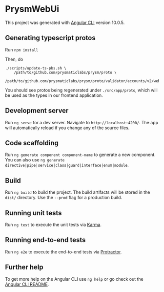 # PrysmWebUi

This project was generated with [Angular CLI](https://github.com/angular/angular-cli) version 10.0.5.

## Generating typescript protos

Run `npm install`

Then, do

```
./scripts/update-ts-pbs.sh \
    /path/to/github.com/prysmaticlabs/prysm/proto \
    /path/to/github.com/prysmaticlabs/prysm/proto/validator/accounts/v2/web_api.proto
```

You should see protos being regenerated under `./src/app/proto`, which will be used as the types in our frontend application.

## Development server

Run `ng serve` for a dev server. Navigate to `http://localhost:4200/`. The app will automatically reload if you change any of the source files.

## Code scaffolding

Run `ng generate component component-name` to generate a new component. You can also use `ng generate directive|pipe|service|class|guard|interface|enum|module`.

## Build

Run `ng build` to build the project. The build artifacts will be stored in the `dist/` directory. Use the `--prod` flag for a production build.

## Running unit tests

Run `ng test` to execute the unit tests via [Karma](https://karma-runner.github.io).

## Running end-to-end tests

Run `ng e2e` to execute the end-to-end tests via [Protractor](http://www.protractortest.org/).

## Further help

To get more help on the Angular CLI use `ng help` or go check out the [Angular CLI README](https://github.com/angular/angular-cli/blob/master/README.md).
